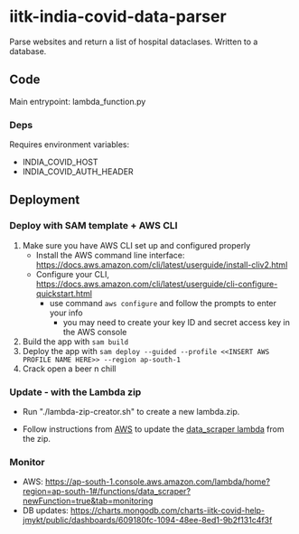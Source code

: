# iitk-india-covid-data-parser

Parse websites and return a list of hospital dataclases.
Written to a database.

## Code

Main entrypoint: lambda_function.py

### Deps
Requires environment variables:
* INDIA_COVID_HOST
* INDIA_COVID_AUTH_HEADER

## Deployment

### Deploy with SAM template + AWS CLI
1. Make sure you have AWS CLI set up and configured properly 
    - Install the AWS command line interface: <https://docs.aws.amazon.com/cli/latest/userguide/install-cliv2.html>
    - Configure your CLI, <https://docs.aws.amazon.com/cli/latest/userguide/cli-configure-quickstart.html>
        - use command `aws configure` and follow the prompts to enter your info
            - you may need to create your key ID and secret access key in the AWS console
2. Build the app with `sam build`
3. Deploy the app with `sam deploy --guided --profile <<INSERT AWS PROFILE NAME HERE>> --region ap-south-1`
4. Crack open a beer n chill

### Update - with the Lambda zip

 * Run "./lambda-zip-creator.sh" to create a new lambda.zip.

 * Follow instructions from [AWS](https://docs.aws.amazon.com/pinpoint/latest/developerguide/tutorials-importing-data-lambda-function-input-split.html) to  update the [data_scraper lambda](https://ap-south-1.console.aws.amazon.com/lambda/home?region=ap-south-1#/functions/) from the zip.

### Monitor

* AWS: https://ap-south-1.console.aws.amazon.com/lambda/home?region=ap-south-1#/functions/data_scraper?newFunction=true&tab=monitoring
* DB updates: https://charts.mongodb.com/charts-iitk-covid-help-jmykt/public/dashboards/609180fc-1094-48ee-8ed1-9b2f131c4f3f

